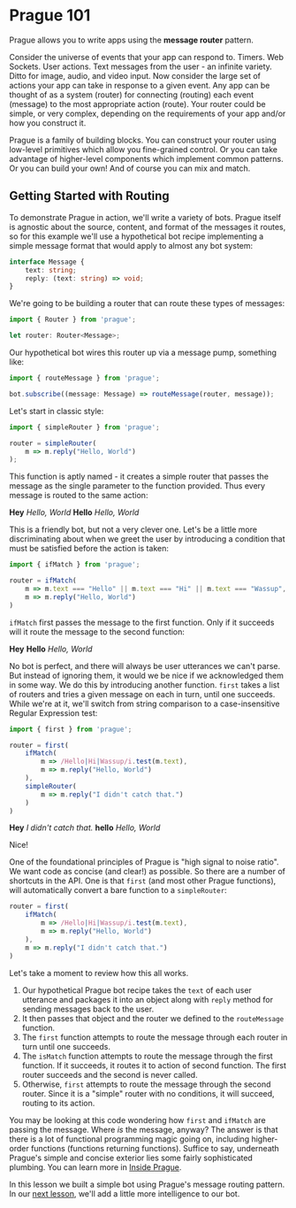 # Prague 101

Prague allows you to write apps using the **message router** pattern.

Consider the universe of events that your app can respond to. Timers. Web Sockets. User actions. Text messages from the user - an infinite variety. Ditto for image, audio, and video input. Now consider the large set of actions your app can take in response to a given event. Any app can be thought of as a system (router) for connecting (routing) each event (message) to the most appropriate action (route). Your router could be simple, or very complex, depending on the requirements of your app and/or how you construct it.

Prague is a family of building blocks. You can construct your router using low-level primitives which allow you fine-grained control. Or you can take advantage of higher-level components which implement common patterns. Or you can build your own! And of course you can mix and match.

## Getting Started with Routing

To demonstrate Prague in action, we'll write a variety of bots. Prague itself is agnostic about the source, content, and format of the messages it routes, so for this example we'll use a hypothetical bot recipe implementing a simple message format that would apply to almost any bot system:

```typescript
interface Message {
    text: string;
    reply: (text: string) => void;
}
```

We're going to be building a router that can route these types of messages:

```typescript
import { Router } from 'prague';

let router: Router<Message>;
```

Our hypothetical bot wires this router up via a message pump, something like: 

```typescript
import { routeMessage } from 'prague';

bot.subscribe((message: Message) => routeMessage(router, message));
```

Let's start in classic style:

```typescript
import { simpleRouter } from 'prague';

router = simpleRouter(
    m => m.reply("Hello, World")
);
```

This function is aptly named - it creates a simple router that passes the message as the single parameter to the function provided. Thus every message is routed to the same action:

>
**Hey**
*Hello, World*
**Hello**
*Hello, World*

This is a friendly bot, but not a very clever one. Let's be a little more discriminating about when we greet the user by introducing a condition that must be satisfied before the action is taken:

```typescript
import { ifMatch } from 'prague';

router = ifMatch(
    m => m.text === "Hello" || m.text === "Hi" || m.text === "Wassup",
    m => m.reply("Hello, World")
)
```

`ifMatch` first passes the message to the first function. Only if it succeeds will it route the message to the second function:

>
**Hey**
**Hello**
*Hello, World*

No bot is perfect, and there will always be user utterances we can't parse. But instead of ignoring them, it would we be nice if we acknowledged them in some way. We do this by introducing another function.  `first` takes a list of routers and tries a given message on each in turn, until one succeeds. While we're at it, we'll switch from string comparison to a case-insensitive Regular Expression test:

```typescript
import { first } from 'prague';

router = first(
    ifMatch(
        m => /Hello|Hi|Wassup/i.test(m.text),
        m => m.reply("Hello, World")
    ),
    simpleRouter(
        m => m.reply("I didn't catch that.")
    )
)
```

>
**Hey**
*I didn't catch that.*
**hello**
*Hello, World*

Nice!

One of the foundational principles of Prague is "high signal to noise ratio". We want code as concise (and clear!) as possible. So there are a number of shortcuts in the API. One is that `first` (and most other Prague functions), will automatically convert a bare function to a `simpleRouter`:

```typescript
router = first(
    ifMatch(
        m => /Hello|Hi|Wassup/i.test(m.text),
        m => m.reply("Hello, World")
    ),
    m => m.reply("I didn't catch that.")
)
```

Let's take a moment to review how this all works.

1. Our hypothetical Prague bot recipe takes the `text` of each user utterance and packages it into an object along with `reply` method for sending messages back to the user.
1. It then passes that object and the router we defined to the `routeMessage` function.
1. The `first` function attempts to route the message through each router in turn until one succeeds.
1. The `isMatch` function attempts to route the message through the first function. If it succeeds, it routes it to action of second function. The first router succeeds and the second is never called.
1. Otherwise, `first` attempts to route the message through the second router. Since it is a "simple" router with no conditions, it will succeed, routing to its action.

You may be looking at this code wondering how `first` and `ifMatch` are passing the message. Where *is* the message, anyway? The answer is that there is a lot of functional programming magic going on, including higher-order functions (functions returning functions). Suffice to say, underneath Prague's simple and concise exterior lies some fairly sophisticated plumbing. You can learn more in [Inside Prague](Inside.md).

In this lesson we built a simple bot using Prague's message routing pattern. In our [next lesson](MoreRouters.md), we'll add a little more intelligence to our bot.
